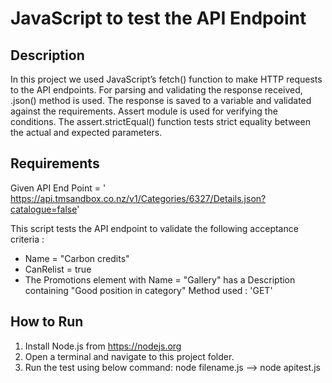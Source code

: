 #  JavaScript to test the API Endpoint

## Description
In this project we used JavaScript’s fetch() function to make HTTP requests to the API endpoints.
For parsing and validating the response received, .json() method is used. 
The response is saved to a variable and validated against the requirements.
Assert module is used for verifying the conditions. The assert.strictEqual() function tests strict equality between the actual and expected parameters.

## Requirements
Given API End Point = ' https://api.tmsandbox.co.nz/v1/Categories/6327/Details.json?catalogue=false'

This script tests the API endpoint to validate the following acceptance criteria : 
- Name = "Carbon credits"
- CanRelist = true
- The Promotions element with Name = "Gallery" has a Description containing "Good position in category"
Method used : 'GET'


## How to Run
1. Install Node.js from https://nodejs.org
2. Open a terminal and navigate to this project folder.
3. Run the test using below command:
   node filename.js --> node apitest.js